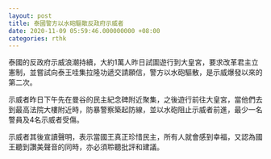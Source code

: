 ```yaml
---
layout: post
title: 泰國警方以水砲驅散反政府示威者
date: 2020-11-09 05:59:46.000000000 +08:00
categories: rthk
---
```


泰國的反政府示威浪潮持續，大約1萬人昨日試圖遊行到大皇宮，要求改革君主立憲制，並嘗試向泰王哇集拉隆功遞交請願信，警方以水砲驅散，是示威爆發以來的第二次。

示威者昨日下午先在曼谷的民主紀念碑附近聚集，之後遊行前往大皇宮，當他們去到最高法院大樓附近時，防暴警察築起防線，並以水砲阻止示威者前進，最少一名警員及4名示威者受傷。

示威者其後宣讀聲明，表示當國王真正珍惜民主，所有人就會感到幸福，又認為國王聽到讚美聲音的同時，亦必須聆聽批評和建議。
